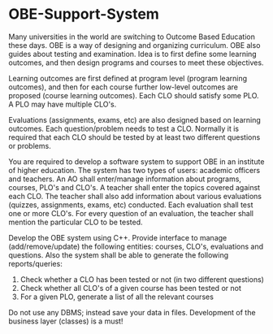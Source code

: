 # OBE-Support-System

Many universities in the world are switching to Outcome Based Education these days. OBE is a way of designing and organizing curriculum. OBE also guides about testing and examination. Idea is to first define some learning outcomes, and then design programs and courses to meet these objectives.

Learning outcomes are first defined at program level (program learning outcomes), and then for each course further low-level outcomes are proposed (course learning outcomes). Each CLO should satisfy some PLO. A PLO may have multiple CLO's.

Evaluations (assignments, exams, etc) are also designed based on learning outcomes. Each question/problem needs to test a CLO. Normally it is required that each CLO should be tested by at least two different questions or problems.


You are required to develop a software system to support OBE in an institute of higher education. The system has two types of users: academic officers and teachers. An AO shall enter/manage information about programs, courses, PLO's and CLO's. A teacher shall enter the topics covered against each CLO. The teacher shall also add information about various evaluations (quizzes, assignments, exams, etc) conducted. Each evaluation shall test one or more CLO's. For every question of an evaluation, the teacher shall mention the particular CLO to be tested.


Develop the OBE system using C++. Provide interface to manage (add/remove/update) the following entities: courses, CLO's, evaluations and questions. Also the system shall be able to generate the following reports/queries:

1) Check whether a CLO has been tested or not (in two different questions)
2) Check whether all CLO's of a given course has been tested or not
3) For a given PLO, generate a list of all the relevant courses


Do not use any DBMS; instead save your data in files. Development of the business layer (classes) is a must!
